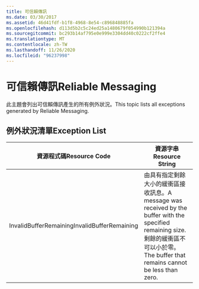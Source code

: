 ```yaml
---
title: 可信賴傳訊
ms.date: 03/30/2017
ms.assetid: 46d41fdf-b1f8-4968-8e54-c896848885fa
ms.openlocfilehash: d113d5b2c5c24ed25a1480679f054990b121394a
ms.sourcegitcommit: bc293b14af795e0e999e3304dd40c0222cf2ffe4
ms.translationtype: MT
ms.contentlocale: zh-TW
ms.lasthandoff: 11/26/2020
ms.locfileid: "96237998"
---
```

# <a name="reliable-messaging"></a><span data-ttu-id="b53b8-102">可信賴傳訊</span><span class="sxs-lookup"><span data-stu-id="b53b8-102">Reliable Messaging</span></span>

<span data-ttu-id="b53b8-103">此主題會列出可信賴傳訊產生的所有例外狀況。</span><span class="sxs-lookup"><span data-stu-id="b53b8-103">This topic lists all exceptions generated by Reliable Messaging.</span></span>  
  
## <a name="exception-list"></a><span data-ttu-id="b53b8-104">例外狀況清單</span><span class="sxs-lookup"><span data-stu-id="b53b8-104">Exception List</span></span>  
  
|<span data-ttu-id="b53b8-105">資源程式碼</span><span class="sxs-lookup"><span data-stu-id="b53b8-105">Resource Code</span></span>|<span data-ttu-id="b53b8-106">資源字串</span><span class="sxs-lookup"><span data-stu-id="b53b8-106">Resource String</span></span>|  
|-------------------|---------------------|  
|<span data-ttu-id="b53b8-107">InvalidBufferRemaining</span><span class="sxs-lookup"><span data-stu-id="b53b8-107">InvalidBufferRemaining</span></span>|<span data-ttu-id="b53b8-108">由具有指定剩餘大小的緩衝區接收訊息。</span><span class="sxs-lookup"><span data-stu-id="b53b8-108">A message was received by the buffer with the specified remaining size.</span></span> <span data-ttu-id="b53b8-109">剩餘的緩衝區不可以小於零。</span><span class="sxs-lookup"><span data-stu-id="b53b8-109">The buffer that remains cannot be less than zero.</span></span>|
